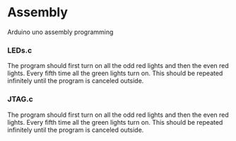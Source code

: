 # Assembly
Arduino uno assembly programming

### LEDs.c
The program should first turn on all the odd red lights and then the even red lights. 
Every fifth time all the green lights turn on. This should be repeated 
infinitely until the program is canceled outside. 

### JTAG.c
The program should first turn on all the odd red lights and then the even red lights. Every fifth time all
the green lights turn on. This should be repeated infinitely until the program is canceled outside. 
